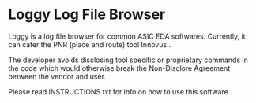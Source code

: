 # Loggy Log File Browser
Loggy is a log file browser for common ASIC EDA softwares. Currently, it can cater the PNR (place and route) tool Innovus..

The developer avoids disclosing tool specific or proprietary commands in the code which would otherwise break the Non-Disclore Agreement between the vendor and user.

Please read INSTRUCTIONS.txt for info on how to use this software.
